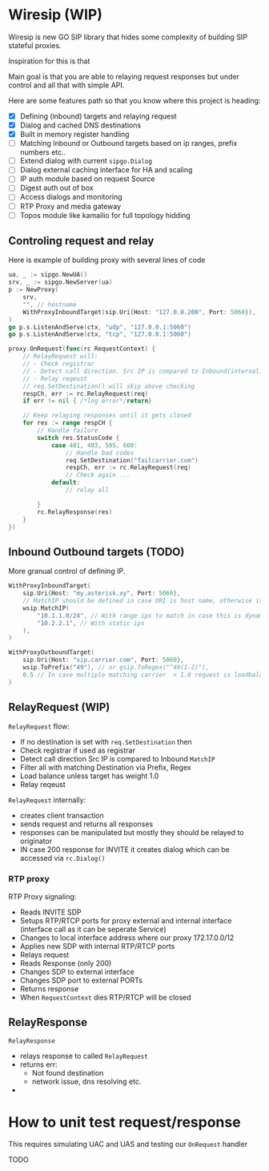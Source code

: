 # Wiresip (WIP)

Wiresip is new GO SIP library that hides some complexity of building SIP stateful proxies.

Inspiration for this is that

Main goal is that you are able to relaying request responses but under control and all 
that with simple API.

Here are some features path so that you know where this project is heading:
- [x] Defining (inbound) targets and relaying request
- [x] Dialog and cached DNS destinations
- [x] Built in memory register handling
- [ ] Matching Inbound or Outbound targets based on ip ranges, prefix numbers etc..
- [ ] Extend dialog with current `sipgo.Dialog`
- [ ] Dialog external caching interface for HA and scaling
- [ ] IP auth module based on request Source
- [ ] Digest auth out of box 
- [ ] Access dialogs and monitoring
- [ ] RTP Proxy and media gateway
- [ ] Topos module like kamailio for full topology hidding 

## Controling request and relay

Here is example of building proxy with several lines of code

```go 
ua, _ := sipgo.NewUA()
srv, _ := sipgo.NewServer(ua)
p := NewProxy(
    srv,
    "", // hostname
    WithProxyInboundTarget(sip.Uri{Host: "127.0.0.200", Port: 5060}),
)
go p.s.ListenAndServe(ctx, "udp", "127.0.0.1:5060")
go p.s.ListenAndServe(ctx, "tcp", "127.0.0.1:5060")

proxy.OnRequest(func(rc RequestContext) {
    // RelayRequest will:
    // - Check registrar 
    // - Detect call direction. Src IP is compared to Inbound(internal) IP Targets ranges
    // - Relay reqeust
    // req.SetDestination() will skip above checking
    respCh, err := rc.RelayRequest(req)
    if err != nil { /*log error*/return}

    // Keep relaying responses until it gets closed
    for res := range respCH {
        // Handle failure
        switch res.StatusCode {
            case 401, 403, 505, 600:
                // Handle bad codes
                req.SetDestination("failcarrier.com")
                respCh, err := rc.RelayRequest(req)
                // Check again ...
            default:
                // relay all

        }
        rc.RelayResponse(res)
    }
})
```
## Inbound Outbound targets (TODO)

More granual control of defining IP.

```go
WithProxyInboundTarget(
    sip.Uri{Host: "my.asterisk.xy", Port: 5060},
    // MatchIP should be defined in case URI is host name, otherwise it will be DNS resolved each time
    wsip.MatchIP( 
        "10.1.1.0/24", // With range ips to match in case this is dynamic
        "10.2.2.1", // With static ips
    ),
)
```

```go
WithProxyOutboundTarget(
    sip.Uri{Host: "sip.carrier.com", Port: 5060},
    wsip.ToPrefix("49"), // or gsip.ToRegex("^49(1-2)"),
    0.5 // In case multiple matching carrier  < 1.0 request is loadbalanced
)
```
## RelayRequest (WIP)

`RelayRequest` flow:
- If no destination is set with `req.SetDestination` then
- Check registrar if used as registrar
- Detect call direction Src IP is compared to Inbound `MatchIP`
- Filter all with matching Destination via Prefix, Regex
- Load balance unless target has weight 1.0
- Relay reqeust


`RelayRequest` internally:
- creates client transaction 
- sends request and returns all responses
- responses can be manipulated but mostly they should be relayed to originator
- IN case 200 response for INVITE it creates dialog which can be accessed via `rc.Dialog()`


### RTP proxy

RTP Proxy signaling:
- Reads INVITE SDP
- Setups RTP/RTCP ports for proxy external and internal interface (interface call as it can be seperate Service)
- Changes to local interface address where our proxy 172.17.0.0/12
- Applies new SDP with internal RTP/RTCP ports
- Relays request
- Reads Response (only 200)
- Changes SDP to external interface 
- Changes SDP port to external PORTs
- Returns response
- When `RequestContext` dies RTP/RTCP will be closed


## RelayResponse

`RelayResponse` 
- relays response to called `RelayRequest`
- returns err:
    - Not found destination
    - network issue, dns resolving etc.
- 


# How to unit test request/response

This requires simulating UAC and UAS and testing our `OnRequest`  handler

TODO




